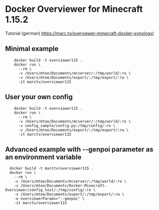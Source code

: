 # Docker Overviewer for Minecraft 1.15.2

Tutorial (german) https://marc.tv/overviewer-minecraft-docker-synology/

## Minimal example
```
    docker build -t overviewer115 .
    docker run \
      --rm \
      -v /Users/mtoe/Documents/mcserver/:/tmp/world/:ro \
      -v /Users/mtoe/Documents/export/:/tmp/export/:rw \
      -it marctv/overviewer115
```

## User your own config
```
    docker build -t overviewer115 .
    docker run \
      --rm \
      -v /Users/mtoe/Documents/mcserver/:/tmp/world/:ro \
      -v config_sample/config.py:/tmp/config/:ro \
      -v /Users/mtoe/Documents/export/:/tmp/export/:rw \
      -it marctv/overviewer115
```



## Advanced example with --genpoi parameter as an environment variable
```
  docker build -t marctv/overviewer115 .
  docker run \
    --rm \
    -v /Users/mtoe/Documents/mcserver/:/tmp/world/:ro \
    -v /Users/mtoe/Documents/Docker-Minecraft-Overviewer/config_test/:/tmp/config/:ro \
    -v /Users/mtoe/Documents/export/:/tmp/export/:rw \
    -e overviewerParams="--genpoi" \
    -it marctv/overviewer115
```
